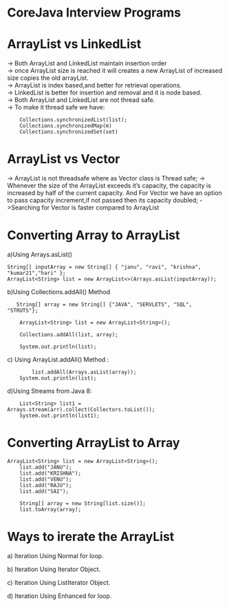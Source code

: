 # CoreJava Interview Programs

ArrayList vs LinkedList
=======================

-> Both ArrayList and LinkedList maintain insertion order <br>
-> once ArrayList size is reached it will creates a new ArrayList of increased size copies the old arrayList. <br>
-> ArrayList is index based,and better for retrieval operations. <br>
-> LinkedList is better for insertion and removal and it is node based. <br>
-> Both ArrayList and LinkedList are not thread safe.<br>
-> To make it thread safe we have: <br>


		Collections.synchronizedList(list);
		Collections.synchronizedMap(m)
		Collections.synchronizedSet(set)
 

ArrayList vs Vector
===================
-> ArrayList is not threadsafe where as Vector class is Thread safe;
-> Whenever the size of the ArrayList exceeds it’s capacity, the capacity is increased by half of the current capacity. And For Vector we
   have an option to pass capacity increment,if not passed then its capacity doubled;
->Searching for Vector is faster compared to ArrayList

Converting Array to ArrayList
=============================
a)Using Arrays.asList()

	String[] inputArray = new String[] { "janu", "ravi", "krishna", "kumar21","hari" };
	ArrayList<String> list = new ArrayList<>(Arrays.asList(inputArray));
	
b)Using Collections.addAll() Method

       String[] array = new String[] {"JAVA", "SERVLETS", "SQL", "STRUTS"};
         
        ArrayList<String> list = new ArrayList<String>();
         
        Collections.addAll(list, array);
         
        System.out.println(list);
	
c) Using ArrayList.addAll() Method :

     		list.addAll(Arrays.asList(array));
		System.out.println(list);

d)Using Streams from Java 8:

		List<String> list1 = Arrays.stream(arr).collect(Collectors.toList());
		System.out.println(list1);

Converting ArrayList to Array
=============================
	
	ArrayList<String> list = new ArrayList<String>();
        list.add("JANU");
        list.add("KRISHNA");
        list.add("VENU");
        list.add("RAJU");
        list.add("SAI");
        
        String[] array = new String[list.size()];
        list.toArray(array);

Ways to irerate the ArrayList
=============================
a) Iteration Using Normal for loop.

b) Iteration Using Iterator Object.

c) Iteration Using ListIterator Object.

d) Iteration Using Enhanced for loop.



